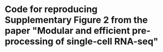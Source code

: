 # Code for reproducing Supplementary Figure 2 from the paper "Modular and efficient pre-processing of single-cell RNA-seq"